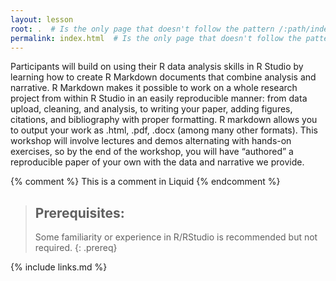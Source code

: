 ```yaml
---
layout: lesson
root: .  # Is the only page that doesn't follow the pattern /:path/index.html
permalink: index.html  # Is the only page that doesn't follow the pattern /:path/index.html
---
```

Participants will build on using their R data analysis skills in R Studio by learning how to create R Markdown documents that combine analysis and narrative. R Markdown makes it possible to work on a whole research project from within R Studio in an easily reproducible manner: from data upload, cleaning, and analysis, to writing your paper, adding figures, citations, and bibliography with proper formatting. R markdown allows you to output your work as .html, .pdf, .docx (among many other formats). This workshop will involve lectures and demos alternating with hands-on exercises, so by the end of the workshop, you will have “authored” a reproducible paper of your own with the data and narrative we provide. 

<!-- this is an html comment -->

{% comment %} This is a comment in Liquid {% endcomment %}

> ## Prerequisites:
>
> Some familiarity or experience in R/RStudio is recommended but not required.
{: .prereq}

{% include links.md %}
